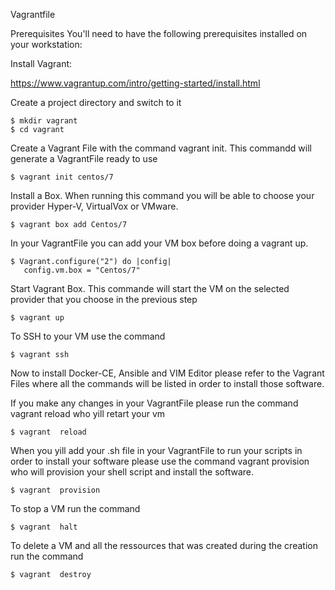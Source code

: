 Vagrantfile

Prerequisites You'll need to have the following prerequisites installed on your workstation:

Install Vagrant:

https://www.vagrantup.com/intro/getting-started/install.html

Create a project directory and switch to it

    $ mkdir vagrant
    $ cd vagrant

Create a Vagrant File with the command vagrant init. This commandd will generate a VagrantFile ready to use

    $ vagrant init centos/7

Install a Box. When running this command you will be able to choose your provider Hyper-V, VirtualVox or VMware.

    $ vagrant box add Centos/7


In your VagrantFile you can add your VM box before doing a vagrant up.

    $ Vagrant.configure("2") do |config| 
       config.vm.box = "Centos/7"

Start Vagrant Box. This commande will start the VM on the selected provider that you choose in the previous step

    $ vagrant up   

To SSH to your VM use the command

    $ vagrant ssh  

Now to install Docker-CE, Ansible and VIM Editor please refer to the Vagrant Files where all the commands will be listed in order to install those software.

If you make any changes in your VagrantFile please run the command vagrant reload who yill retart your vm

    $ vagrant  reload

When you yill add your .sh file in your VagrantFile to run your scripts in order to install your software please use the command vagrant provision who will provision your shell script and install the software.

    $ vagrant  provision

To stop a VM run the command

    $ vagrant  halt

To delete a VM and all the ressources that was created during the creation run the command

    $ vagrant  destroy
